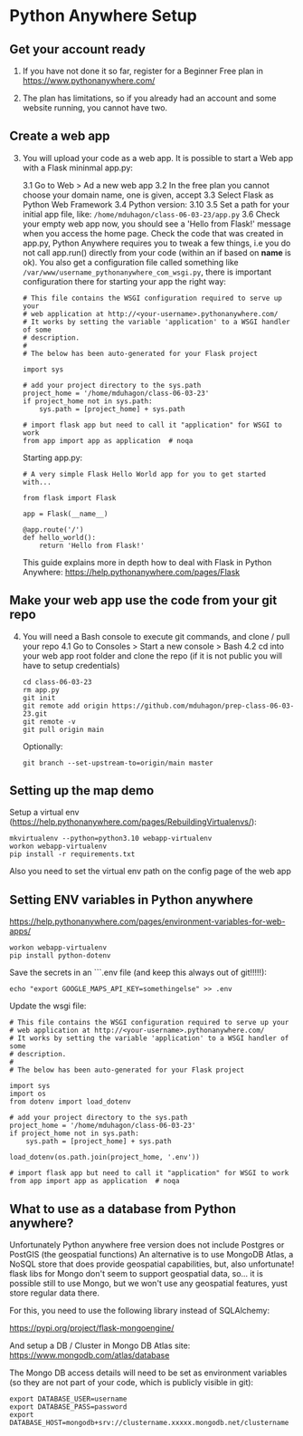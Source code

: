 # Python Anywhere Setup

## Get your account ready

1. If you have not done it so far, register for a Beginner Free plan in https://www.pythonanywhere.com/

2. The plan has limitations, so if you already had an account and some website running, you cannot have two.

## Create a web app

3. You will upload your code as a web app. It is possible to start a Web app with a Flask mininmal app.py:


    3.1 Go to Web > Ad a new web app
    3.2 In the free plan you cannot choose your domain name, one is given, accept
    3.3 Select Flask as Python Web Framework
    3.4 Python version: 3.10
    3.5 Set a path for your initial app file, like: ``/home/mduhagon/class-06-03-23/app.py``
    3.6 Check your empty web app now, you should see a 'Hello from Flask!' message when you access the home page. Check the code that was created in app.py, Python Anywhere requires you to tweak a few things, i.e you do not call app.run() directly from your code (within an if based on __name__ is ok). You also get a configuration file called something like ``/var/www/username_pythonanywhere_com_wsgi.py``, there is important configuration there for starting your app the right way:

    ```
    # This file contains the WSGI configuration required to serve up your
    # web application at http://<your-username>.pythonanywhere.com/
    # It works by setting the variable 'application' to a WSGI handler of some
    # description.
    #
    # The below has been auto-generated for your Flask project

    import sys

    # add your project directory to the sys.path
    project_home = '/home/mduhagon/class-06-03-23'
    if project_home not in sys.path:
        sys.path = [project_home] + sys.path

    # import flask app but need to call it "application" for WSGI to work
    from app import app as application  # noqa
    ```

    Starting app.py:

    ```
    # A very simple Flask Hello World app for you to get started with...

    from flask import Flask

    app = Flask(__name__)

    @app.route('/')
    def hello_world():
        return 'Hello from Flask!'
    ```

    This guide explains more in depth how to deal with Flask in Python Anywhere:
    https://help.pythonanywhere.com/pages/Flask


## Make your web app use the code from your git repo

4. You will need a Bash console to execute git commands, and clone / pull your repo
    4.1 Go to Consoles > Start a new console > Bash
    4.2 cd into your web app root folder and clone the repo (if it is not public you will have to setup credentials)
    ```
    cd class-06-03-23
    rm app.py
    git init
    git remote add origin https://github.com/mduhagon/prep-class-06-03-23.git
    git remote -v
    git pull origin main
    ```

    Optionally:
    ```
    git branch --set-upstream-to=origin/main master
    ```


## Setting up the map demo

Setup a virtual env (https://help.pythonanywhere.com/pages/RebuildingVirtualenvs/):

```
mkvirtualenv --python=python3.10 webapp-virtualenv
workon webapp-virtualenv
pip install -r requirements.txt
```
Also you need to set the virtual env path on the config page of the web app


## Setting ENV variables in Python anywhere

https://help.pythonanywhere.com/pages/environment-variables-for-web-apps/

```
workon webapp-virtualenv
pip install python-dotenv
```

Save the secrets in an ```.env file (and keep this always out of git!!!!!):

```
echo "export GOOGLE_MAPS_API_KEY=somethingelse" >> .env
```

Update the wsgi file:
```
# This file contains the WSGI configuration required to serve up your
# web application at http://<your-username>.pythonanywhere.com/
# It works by setting the variable 'application' to a WSGI handler of some
# description.
#
# The below has been auto-generated for your Flask project

import sys
import os
from dotenv import load_dotenv

# add your project directory to the sys.path
project_home = '/home/mduhagon/class-06-03-23'
if project_home not in sys.path:
    sys.path = [project_home] + sys.path

load_dotenv(os.path.join(project_home, '.env'))

# import flask app but need to call it "application" for WSGI to work
from app import app as application  # noqa
```

## What to use as a database from Python anywhere?


Unfortunately Python anywhere free version does not include Postgres or PostGIS (the geospatial functions)
An alternative is to use MongoDB Atlas, a NoSQL store that does provide geospatial capabilities,
but, also unfortunate! flask libs for Mongo don't seem to support geospatial data, so... it is 
possible still to use Mongo, but we won't use any geospatial features, yust store regular data there.

For this, you need to use the following library instead of SQLAlchemy:

https://pypi.org/project/flask-mongoengine/

And setup a DB / Cluster in Mongo DB Atlas site:
https://www.mongodb.com/atlas/database

The Mongo DB access details will need to be set as environment variables 
(so they are not part of your code, which is publicly visible in git):

```
export DATABASE_USER=username
export DATABASE_PASS=password
export DATABASE_HOST=mongodb+srv://clustername.xxxxx.mongodb.net/clustername
```